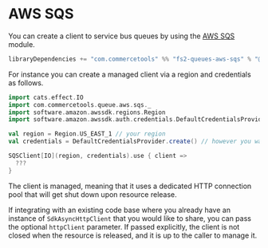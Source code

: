# AWS SQS

You can create a client to service bus queues by using the [AWS SQS][sqs] module.

```scala
libraryDependencies += "com.commercetools" %% "fs2-queues-aws-sqs" % "@SNAPSHOT_VERSION@"
```

For instance you can create a managed client via a region and credentials as follows.

```scala mdoc:compile-only
import cats.effect.IO
import com.commercetools.queue.aws.sqs._
import software.amazon.awssdk.regions.Region
import software.amazon.awssdk.auth.credentials.DefaultCredentialsProvider

val region = Region.US_EAST_1 // your region
val credentials = DefaultCredentialsProvider.create() // however you want to authenticate

SQSClient[IO](region, credentials).use { client =>
  ???
}
```

The client is managed, meaning that it uses a dedicated HTTP connection pool that will get shut down upon resource release.

If integrating with an existing code base where you already have an instance of `SdkAsyncHttpClient` that you would like to share, you can pass the optional `httpClient` parameter. If passed explicitly, the client is not closed when the resource is released, and it is up to the caller to manage it.

[sqs]: https://aws.amazon.com/sqs/
